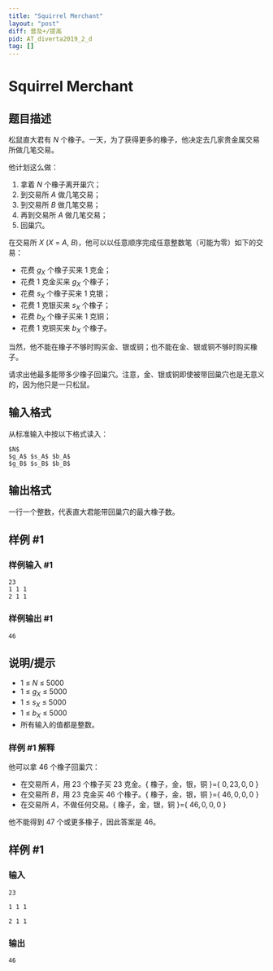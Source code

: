 ```yaml
---
title: "Squirrel Merchant"
layout: "post"
diff: 普及+/提高
pid: AT_diverta2019_2_d
tag: []
---
```


# Squirrel Merchant

## 题目描述

松鼠直大君有 $N$ 个橡子。一天，为了获得更多的橡子，他决定去几家贵金属交易所做几笔交易。

他计划这么做：

1. 拿着 $N$ 个橡子离开巢穴；
2. 到交易所 $A$ 做几笔交易；
3. 到交易所 $B$ 做几笔交易；
4. 再到交易所 $A$ 做几笔交易；
5. 回巢穴。

在交易所 $X$ $(X\ =\ A,\ B)$，他可以以任意顺序完成任意整数笔（可能为零）如下的交易：

- 花费 $g_{X}$ 个橡子买来 $1$ 克金；
- 花费 $1$ 克金买来 $g_{X}$ 个橡子；
- 花费 $s_{X}$ 个橡子买来 $1$ 克银；
- 花费 $1$ 克银买来 $s_{X}$ 个橡子；
- 花费 $b_{X}$ 个橡子买来 $1$ 克铜；
- 花费 $1$ 克铜买来 $b_{X}$ 个橡子。

当然，他不能在橡子不够时购买金、银或铜；也不能在金、银或铜不够时购买橡子。

请求出他最多能带多少橡子回巢穴。注意，金、银或铜即使被带回巢穴也是无意义的，因为他只是一只松鼠。

## 输入格式

从标准输入中按以下格式读入：
   
```
$N$
$g_A$ $s_A$ $b_A$
$g_B$ $s_B$ $b_B$
```

## 输出格式

一行一个整数，代表直大君能带回巢穴的最大橡子数。

## 样例 #1

### 样例输入 #1

```
23
1 1 1
2 1 1
```

### 样例输出 #1

```
46
```

## 说明/提示

- $1\ \leq\ N\ \leq\ 5000$
- $1\ \leq\ g_{X}\ \leq\ 5000$
- $1\ \leq\ s_{X}\ \leq\ 5000$
- $1\ \leq\ b_{X}\ \leq\ 5000$
- 所有输入的值都是整数。

### 样例 #1 解释

他可以拿 $46$ 个橡子回巢穴：

- 在交易所 $A$，用 $23$ 个橡子买 $23$ 克金。{ 橡子，金，银，铜 }={ $0,23,0,0$ }
- 在交易所 $B$，用 $23$ 克金买 $46$ 个橡子。{ 橡子，金，银，铜 }={ $46,0,0,0$ }
- 在交易所 $A$，不做任何交易。{ 橡子，金，银，铜 }={ $46,0,0,0$ }

他不能得到 $47$ 个或更多橡子，因此答案是 $46$。

## 样例 #1

### 输入

```
23
1 1 1
2 1 1
```

### 输出

```
46
```

